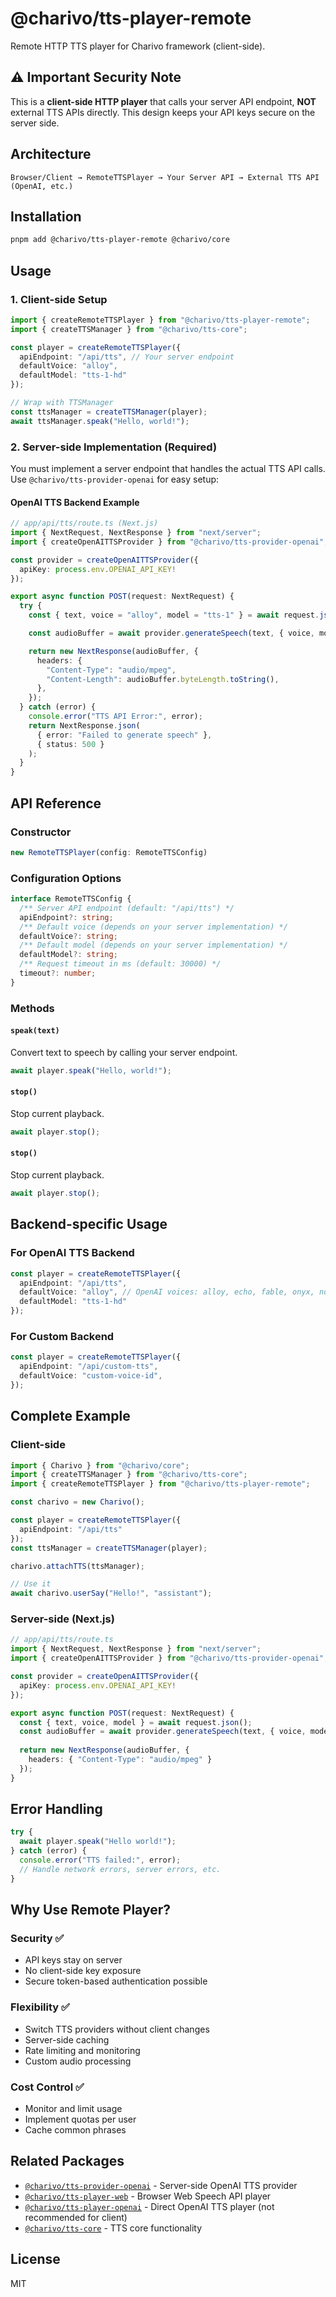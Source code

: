 # @charivo/tts-player-remote

Remote HTTP TTS player for Charivo framework (client-side).

## ⚠️ Important Security Note

This is a **client-side HTTP player** that calls your server API endpoint, **NOT** external TTS APIs directly. This design keeps your API keys secure on the server side.

## Architecture

```
Browser/Client → RemoteTTSPlayer → Your Server API → External TTS API (OpenAI, etc.)
```

## Installation

```bash
pnpm add @charivo/tts-player-remote @charivo/core
```

## Usage

### 1. Client-side Setup

```typescript
import { createRemoteTTSPlayer } from "@charivo/tts-player-remote";
import { createTTSManager } from "@charivo/tts-core";

const player = createRemoteTTSPlayer({
  apiEndpoint: "/api/tts", // Your server endpoint
  defaultVoice: "alloy",
  defaultModel: "tts-1-hd"
});

// Wrap with TTSManager
const ttsManager = createTTSManager(player);
await ttsManager.speak("Hello, world!");
```

### 2. Server-side Implementation (Required)

You must implement a server endpoint that handles the actual TTS API calls. Use `@charivo/tts-provider-openai` for easy setup:

#### OpenAI TTS Backend Example

```typescript
// app/api/tts/route.ts (Next.js)
import { NextRequest, NextResponse } from "next/server";
import { createOpenAITTSProvider } from "@charivo/tts-provider-openai";

const provider = createOpenAITTSProvider({
  apiKey: process.env.OPENAI_API_KEY!
});

export async function POST(request: NextRequest) {
  try {
    const { text, voice = "alloy", model = "tts-1" } = await request.json();

    const audioBuffer = await provider.generateSpeech(text, { voice, model });

    return new NextResponse(audioBuffer, {
      headers: {
        "Content-Type": "audio/mpeg",
        "Content-Length": audioBuffer.byteLength.toString(),
      },
    });
  } catch (error) {
    console.error("TTS API Error:", error);
    return NextResponse.json(
      { error: "Failed to generate speech" },
      { status: 500 }
    );
  }
}
```



## API Reference

### Constructor

```typescript
new RemoteTTSPlayer(config: RemoteTTSConfig)
```

### Configuration Options

```typescript
interface RemoteTTSConfig {
  /** Server API endpoint (default: "/api/tts") */
  apiEndpoint?: string;
  /** Default voice (depends on your server implementation) */
  defaultVoice?: string;
  /** Default model (depends on your server implementation) */
  defaultModel?: string;
  /** Request timeout in ms (default: 30000) */
  timeout?: number;
}
```

### Methods

#### `speak(text)`
Convert text to speech by calling your server endpoint.

```typescript
await player.speak("Hello, world!");
```

#### `stop()`
Stop current playback.

```typescript
await player.stop();
```

#### `stop()`
Stop current playback.

```typescript
await player.stop();
```

## Backend-specific Usage

### For OpenAI TTS Backend

```typescript
const player = createRemoteTTSPlayer({
  apiEndpoint: "/api/tts",
  defaultVoice: "alloy", // OpenAI voices: alloy, echo, fable, onyx, nova, shimmer
  defaultModel: "tts-1-hd"
});
```

### For Custom Backend

```typescript
const player = createRemoteTTSPlayer({
  apiEndpoint: "/api/custom-tts",
  defaultVoice: "custom-voice-id",
});
```

## Complete Example

### Client-side

```typescript
import { Charivo } from "@charivo/core";
import { createTTSManager } from "@charivo/tts-core";
import { createRemoteTTSPlayer } from "@charivo/tts-player-remote";

const charivo = new Charivo();

const player = createRemoteTTSPlayer({
  apiEndpoint: "/api/tts"
});
const ttsManager = createTTSManager(player);

charivo.attachTTS(ttsManager);

// Use it
await charivo.userSay("Hello!", "assistant");
```

### Server-side (Next.js)

```typescript
// app/api/tts/route.ts
import { NextRequest, NextResponse } from "next/server";
import { createOpenAITTSProvider } from "@charivo/tts-provider-openai";

const provider = createOpenAITTSProvider({
  apiKey: process.env.OPENAI_API_KEY!
});

export async function POST(request: NextRequest) {
  const { text, voice, model } = await request.json();
  const audioBuffer = await provider.generateSpeech(text, { voice, model });
  
  return new NextResponse(audioBuffer, {
    headers: { "Content-Type": "audio/mpeg" }
  });
}
```

## Error Handling

```typescript
try {
  await player.speak("Hello world!");
} catch (error) {
  console.error("TTS failed:", error);
  // Handle network errors, server errors, etc.
}
```

## Why Use Remote Player?

### Security ✅
- API keys stay on server
- No client-side key exposure
- Secure token-based authentication possible

### Flexibility ✅
- Switch TTS providers without client changes
- Server-side caching
- Rate limiting and monitoring
- Custom audio processing

### Cost Control ✅
- Monitor and limit usage
- Implement quotas per user
- Cache common phrases

## Related Packages

- [`@charivo/tts-provider-openai`](../tts-provider-openai) - Server-side OpenAI TTS provider
- [`@charivo/tts-player-web`](../tts-player-web) - Browser Web Speech API player
- [`@charivo/tts-player-openai`](../tts-player-openai) - Direct OpenAI TTS player (not recommended for client)
- [`@charivo/tts-core`](../tts-core) - TTS core functionality

## License

MIT
